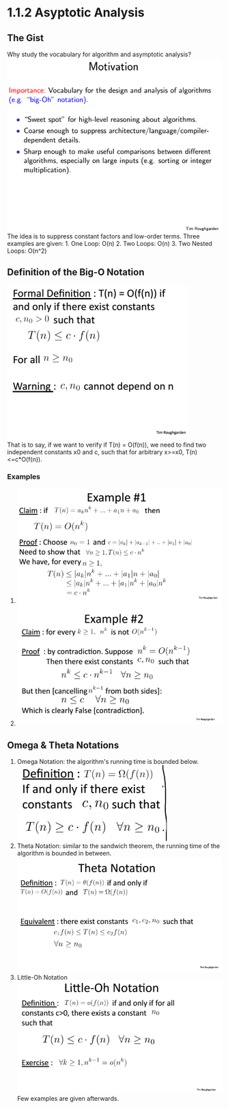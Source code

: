 # 1.1.2 Asyptotic Analysis
## The Gist
Why study the vocabulary for algorithm and asymptotic analysis?
![](images/1.Motivation.png)  
The idea is to suppress constant factors and low-order terms.
Three examples are given:
	1. One Loop: O(n)
	2. Two Loops: O(n)
	3. Two Nested Loops: O(n^2)
## Definition of the Big-O Notation
![](images/2.Big-Oh.png)  
That is to say, if we want to verify if T(n) = O(f(n)), we need to find two independent constants x0 and c, such that for arbitrary x>=x0, T(n) <=c*O(f(n)).  
### Examples  
1.   ![](images/3.Big-Oh-1.png)  
2.   ![](images/4.Big-Oh-2.png)  
## Omega & Theta Notations
1. Omega Notation: the algorithm's running time is bounded below.
![](images/5.Omega.png)  
2. Theta Notation: similar to the sandwich theorem, the running time of the algorithm is bounded in between.
![](images/6.Theta.png)  
3. Little-Oh Notation
![](images/7.Little-Oh.png)  
Few examples are given afterwards.

